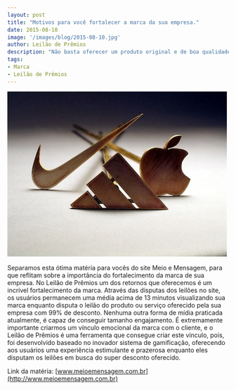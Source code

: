 ```yaml
---
layout: post
title: "Motivos para você fortalecer a marca da sua empresa."
date: 2015-08-10
image: '/images/blog/2015-08-10.jpg'
author: Leilão de Prêmios
description: "Não basta oferecer um produto original e de boa qualidade aos consumidores."
tags:
- Marca
- Leilão de Prêmios
---
```


![Alt text](/images/blog/2015-08-10.jpg "Motivos para você fortalecer a marca da sua empresa.")

Separamos esta ótima matéria para vocês do site Meio e Mensagem, para que reflitam sobre a importância do fortalecimento da marca de sua empresa. No Leilão de Prêmios um dos retornos que oferecemos é um incrível fortalecimento da marca. Através das disputas dos leilões no site, os usuários permanecem uma média acima de 13 minutos visualizando sua marca enquanto disputa o leilão do produto ou serviço oferecido pela sua empresa com 99% de desconto. Nenhuma outra forma de mídia praticada atualmente, é capaz de conseguir tamanho engajamento. É extremamente importante criarmos um vínculo emocional da marca com o cliente, e o Leilão de Prêmios é uma ferramenta que consegue criar este vínculo, pois, foi desenvolvido baseado no inovador sistema de gamificação, oferecendo aos usuários uma experiência estimulante e prazerosa enquanto eles disputam os leilões em busca do super desconto oferecido. 

Link da matéria: [www.meioemensagem.com.br](http://www.meioemensagem.com.br)